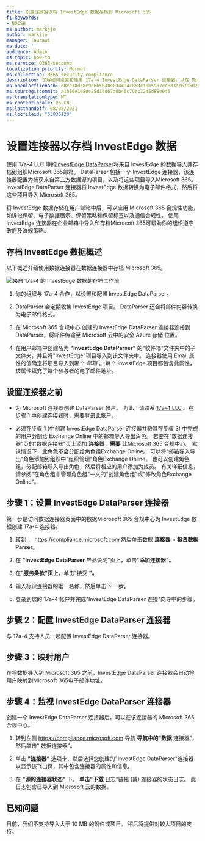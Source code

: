 ```yaml
---
title: 设置连接器以将 InvestEdge 数据存档到 Microsoft 365
f1.keywords:
- NOCSH
ms.author: markjjo
author: markjjo
manager: laurawi
ms.date: ''
audience: Admin
ms.topic: how-to
ms.service: O365-seccomp
localization_priority: Normal
ms.collection: M365-security-compliance
description: 了解如何设置和使用 17a-4 InvestEdge DataParser 连接器，以在 Microsoft 365 中导入和存档 InvestEdge 数据。
ms.openlocfilehash: d8ce18dc8e9e6b5048e034494c858c10b5937de0d3dc679502d66545583b63ff
ms.sourcegitcommit: a1b66e1e80c25d14d67a9b46c79ec7245d88e045
ms.translationtype: MT
ms.contentlocale: zh-CN
ms.lasthandoff: 08/05/2021
ms.locfileid: "53836120"
---
```

# <a name="set-up-a-connector-to-archive-investedge-data"></a>设置连接器以存档 InvestEdge 数据

使用 17a-4 LLC 中的[InvestEdge DataParser](https://www.17a-4.com/investedge-dataparser/)将来自 InvestEdge 的数据导入并存档到组织Microsoft 365邮箱。 DataParser 包括一个 InvestEdge 连接器，该连接器配置为捕获来自第三方数据源的项目，以及将这些项目导入Microsoft 365。 InvestEdge DataParser 连接器将 InvestEdge 数据转换为电子邮件格式，然后将这些项目导入 Microsoft 365。

将 InvestEdge 数据存储在用户邮箱中后，可以应用 Microsoft 365 合规性功能，如诉讼保留、电子数据展示、保留策略和保留标签以及通信合规性。 使用 InvestEdge 连接器在企业邮箱中导入和存档Microsoft 365可帮助你的组织遵守政府及法规策略。

## <a name="overview-of-archiving-investedge-data"></a>存档 InvestEdge 数据概述

以下概述介绍使用数据连接器在数据连接器中存档 Microsoft 365。

![来自 17a-4 的 InvestEdge 数据的存档工作流](../media/InvestEdgeDataParserConnectorWorkflow.png)

1. 你的组织与 17a-4 合作，以设置和配置 InvestEdge DataParser。

2. DataParser 会定期收集 InvestEdge 项目。 DataParser 还会将邮件内容转换为电子邮件格式。

3. 在 Microsoft 365 合规中心 创建的 InvestEdge DataParser 连接器连接到 DataParser，将邮件传输至 Microsoft 云中的安全 Azure 存储 位置。

4. 在用户邮箱中创建名为 **"InvestEdge DataParser"** 的"收件箱"文件夹中的子文件夹，并且将"InvestEdge"项目导入到该文件夹中。 连接器使用 Email 属性的值确定将项目导入到哪个 *邮箱* 。 每个 InvestEdge 项目都包含此属性，该属性填充了每个参与者的电子邮件地址。

## <a name="before-you-set-up-a-connector"></a>设置连接器之前

- 为 Microsoft 连接器创建 DataParser 帐户。 为此，请联系 [17a-4 LLC](https://www.17a-4.com/contact/)。 在步骤 1 中创建连接器时，需要登录此帐户。

- 必须在步骤 1 (中创建 InvestEdge DataParser 连接器并将其在步骤 3) 中完成的用户分配给 Exchange Online 中的邮箱导入导出角色。 若要在"数据连接器"页的"数据连接器"页上添加 **连接器，需要** 此Microsoft 365 合规中心。 默认情况下，此角色不会分配给角色组Exchange Online。 可以将"邮箱导入导出"角色添加到组织中"组织管理"角色Exchange Online。 也可以创建角色组，分配邮箱导入导出角色，然后将相应的用户添加为成员。 有关详细信息，请参阅"在角色[](/Exchange/permissions-exo/role-groups#create-role-groups)组中管理角色组[](/Exchange/permissions-exo/role-groups#modify-role-groups)"一文的"创建角色组"或"修改角色Exchange Online"。

## <a name="step-1-set-up-a-investedge-dataparser-connector"></a>步骤 1：设置 InvestEdge DataParser 连接器

第一步是访问数据连接器页面中的数据Microsoft 365 合规中心为 InvestEdge 数据创建 17a-4 连接器。

1. 转到 ， <https://compliance.microsoft.com> 然后单击数据 **连接器**  >  **投资数据Parser**。

2. 在 **"InvestEdge DataParser** 产品说明"页上，单击"**添加连接器"。**

3. 在"**服务条款"页上**，单击"接受 **"。**

4. 输入标识连接器的唯一名称，然后单击下一 **步**。

5. 登录到您的 17a-4 帐户并完成"InvestEdge DataParser 连接"向导中的步骤。

## <a name="step-2-configure-the-investedge-dataparser-connector"></a>步骤 2：配置 InvestEdge DataParser 连接器

与 17a-4 支持人员一起配置 InvestEdge DataParser 连接器。

## <a name="step-3-map-users"></a>步骤 3：映射用户

在将数据导入到 Microsoft 365 之前，InvestEdge DataParser 连接器会自动将用户映射到Microsoft 365电子邮件地址。

## <a name="step-4-monitor-the-investedge-dataparser-connector"></a>步骤 4：监视 InvestEdge DataParser 连接器

创建一个 InvestEdge DataParser 连接器后，可以在该连接器的 Microsoft 365 合规中心。

1. 转到左侧 <https://compliance.microsoft.com> 导航 **导航中的"数据** 连接器"，然后单击" 数据连接器"。

2. 单击 **"连接器"** 选项卡，然后选择您创建的"InvestEdge DataParser"连接器以显示该飞出页，其中包含连接器的属性和信息。

3. 在 **"源的连接器状态"** 下， **单击"下载** 日志"链接 (或) 连接器的状态日志。 此日志包含已导入到 Microsoft 云的数据。

## <a name="known-issues"></a>已知问题

目前，我们不支持导入大于 10 MB 的附件或项目。 稍后将提供对较大项目的支持。
